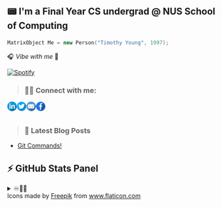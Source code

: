 ## 📟 I'm a Final Year CS undergrad @ NUS School of Computing 

```cpp
MatrixObject Me = new Person("Timothy Young", 1997);
```
🎧 _Vibe with me_ 🎺

[![Spotify](https://spotify-stats-timothyoung97.vercel.app/api/spotify)](https://open.spotify.com/user/31qd72w5v25ss2gn6tpaoaenqfru)


> ### 🤝🏼 Connect with me:

[<img align="left" alt="Timothyoung | LinkedIn" width="22px" src="public\linkedin.png" />][linkedin]
[<img align="left" alt="Timothyoung | Twitter" width="22px" src="public\twitter.png" />][twitter]
[<img align="left" alt="Timothyoung | Email" width="22px" src="public\email.png" />][email]
[<img align="left" alt="Timothyoung | Facebook" width="22px" src="public\facebook.png" />][facebook]

<br />
<br />

> ### 📕 Latest Blog Posts

<!-- BLOG-POST-LIST:START -->
- [Git Commands!](https://dev.to/timothyoung97/git-commands-3pkh)
<!-- BLOG-POST-LIST:END -->

## ⚡ GitHub Stats Panel

<details>
  <summary>♾️📶🆙</summary>

  <h4><i>Recent Activities</i></h2>

<!--START_SECTION:activity-->
1. 🎉 Merged PR [#1](https://github.com/Timothyoung97/RenderingEngine/pull/1) in [Timothyoung97/RenderingEngine](https://github.com/Timothyoung97/RenderingEngine)
2. 💪 Opened PR [#406](https://github.com/CS3247-Game-Development-Team-6/Doodles/pull/406) in [CS3247-Game-Development-Team-6/Doodles](https://github.com/CS3247-Game-Development-Team-6/Doodles)
3. 💪 Opened PR [#403](https://github.com/CS3247-Game-Development-Team-6/Doodles/pull/403) in [CS3247-Game-Development-Team-6/Doodles](https://github.com/CS3247-Game-Development-Team-6/Doodles)
4. ❗️ Closed issue [#386](https://github.com/CS3247-Game-Development-Team-6/Doodles/issues/386) in [CS3247-Game-Development-Team-6/Doodles](https://github.com/CS3247-Game-Development-Team-6/Doodles)
5. 🗣 Commented on [#386](https://github.com/CS3247-Game-Development-Team-6/Doodles/issues/386) in [CS3247-Game-Development-Team-6/Doodles](https://github.com/CS3247-Game-Development-Team-6/Doodles)
<!--END_SECTION:activity-->

---

<h4><i>General Stats</i></h2>

  <p align="center">
    <code><img align="center" src="https://github-readme-stats.vercel.app/api?username=Timothyoung97&count_private=true&show_icons=true&theme=blue-green" /></code>
    <code><img align="center" src="https://github-readme-stats.vercel.app/api/top-langs/?username=Timothyoung97&theme=blue-green&count_private=true" /></code>
  </p>  

---

<h4><i>Activity</i></h2>

  <p align="center">
    <code><img align="center" src="http://github-readme-streak-stats.herokuapp.com?user=Timothyoung97&theme=chartreuse-dark&date_format=M%20j%5B%2C%20Y%5D" /></code>
  </p>  

---

<h4><i>Contribution Graph</i></h2>

  <p align="center">
    <code><img align="center" src="./profile-3d-contrib/profile-night-green.svg" /></code>
  </p>  

---

<h4><i>Wakatime Stats</i></h2>
    
<!--START_SECTION:waka-->
![Code Time](http://img.shields.io/badge/Code%20Time-971%20hrs%2036%20mins-blue)

![Profile Views](http://img.shields.io/badge/Profile%20Views-0-blue)

![Lines of code](https://img.shields.io/badge/From%20Hello%20World%20I%27ve%20Written-6.5%20million%20lines%20of%20code-blue)

**🐱 My GitHub Data** 

> 📦 2.1 MB Used in GitHub's Storage 
 > 
> 🏆 1,263 Contributions in the Year 2023
 > 
> 💼 Opted to Hire
 > 
> 📜 23 Public Repositories 
 > 
> 🔑 23 Private Repositories 
 > 
**I'm an Early 🐤** 

```text
🌞 Morning                2065 commits        █████░░░░░░░░░░░░░░░░░░░░   21.60 % 
🌆 Daytime                5490 commits        ██████████████░░░░░░░░░░░   57.41 % 
🌃 Evening                1298 commits        ███░░░░░░░░░░░░░░░░░░░░░░   13.57 % 
🌙 Night                  709 commits         ██░░░░░░░░░░░░░░░░░░░░░░░   07.41 % 
```
📅 **I'm Most Productive on Monday** 

```text
Monday                   2159 commits        ██████░░░░░░░░░░░░░░░░░░░   22.58 % 
Tuesday                  1755 commits        █████░░░░░░░░░░░░░░░░░░░░   18.35 % 
Wednesday                1940 commits        █████░░░░░░░░░░░░░░░░░░░░   20.29 % 
Thursday                 1787 commits        █████░░░░░░░░░░░░░░░░░░░░   18.69 % 
Friday                   1370 commits        ████░░░░░░░░░░░░░░░░░░░░░   14.33 % 
Saturday                 206 commits         █░░░░░░░░░░░░░░░░░░░░░░░░   02.15 % 
Sunday                   345 commits         █░░░░░░░░░░░░░░░░░░░░░░░░   03.61 % 
```


📊 **This Week I Spent My Time On** 

```text
🕑︎ Time Zone: Asia/Singapore

💬 Programming Languages: 
C++                      9 hrs 27 mins       ███████████░░░░░░░░░░░░░░   45.23 % 
HLSL                     7 hrs 44 mins       █████████░░░░░░░░░░░░░░░░   37.02 % 
Other                    1 hr 32 mins        ██░░░░░░░░░░░░░░░░░░░░░░░   07.35 % 
Objective-C              1 hr 4 mins         █░░░░░░░░░░░░░░░░░░░░░░░░   05.11 % 
INI                      50 mins             █░░░░░░░░░░░░░░░░░░░░░░░░   04.04 % 

🔥 Editors: 
Visual Studio            12 hrs 42 mins      ███████████████░░░░░░░░░░   60.78 % 
VS Code                  8 hrs 12 mins       ██████████░░░░░░░░░░░░░░░   39.22 % 

🐱‍💻 Projects: 
RenderingEngine          11 hrs 28 mins      ██████████████░░░░░░░░░░░   54.89 % 
UnrealEngine             5 hrs 33 mins       ███████░░░░░░░░░░░░░░░░░░   26.58 % 
UE5_StylizedShading      2 hrs 25 mins       ███░░░░░░░░░░░░░░░░░░░░░░   11.57 % 
UE5                      1 hr 24 mins        ██░░░░░░░░░░░░░░░░░░░░░░░   06.74 % 
TestProject              2 mins              ░░░░░░░░░░░░░░░░░░░░░░░░░   00.20 % 

💻 Operating System: 
Windows                  20 hrs 54 mins      █████████████████████████   100.00 % 
```

**I Mostly Code in C++** 

```text
C++                      7 repos             █████░░░░░░░░░░░░░░░░░░░░   21.88 % 
Python                   5 repos             ████░░░░░░░░░░░░░░░░░░░░░   15.62 % 
HTML                     2 repos             ██░░░░░░░░░░░░░░░░░░░░░░░   06.25 % 
Jupyter Notebook         2 repos             ██░░░░░░░░░░░░░░░░░░░░░░░   06.25 % 
HLSL                     1 repo              █░░░░░░░░░░░░░░░░░░░░░░░░   03.12 % 
```



**Timeline**

![Lines of Code chart](https://raw.githubusercontent.com/Timothyoung97/Timothyoung97/main/assets/bar_graph.png)


 Last Updated on 15/12/2023 18:37:50 UTC
<!--END_SECTION:waka-->
    
</details>

[facebook]: https://www.facebook.com/TimYoung97
[email]: mailto:e0518553@u.nus.edu
[twitter]: https://twitter.com/timothyoung97
[linkedin]: https://www.linkedin.com/in/shiyuan-yang97/

<div>Icons made by <a href="https://www.freepik.com" title="Freepik">Freepik</a> from <a href="https://www.flaticon.com/" title="Flaticon">www.flaticon.com</a></div>
